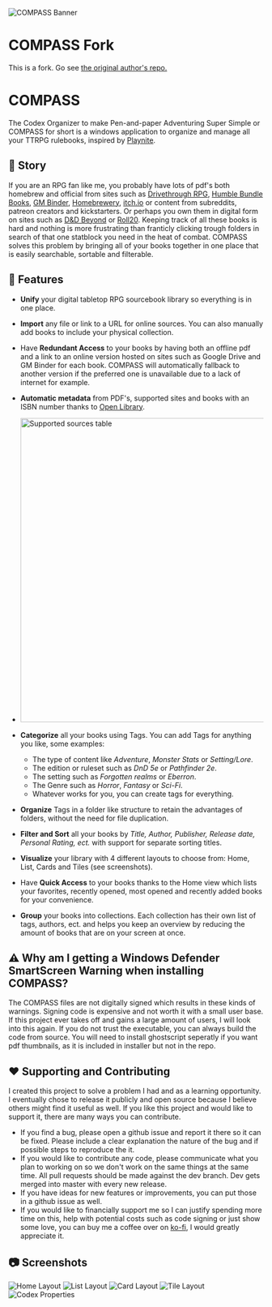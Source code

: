 ![COMPASS Banner](Docs/CompassWideLogo.png)

# COMPASS Fork

This is a fork. Go see [the original author's repo.](https://github.com/DSPaul/COMPASS)

# COMPASS
The Codex Organizer to make Pen-and-paper Adventuring Super Simple or COMPASS for short is a windows application to organize and manage all your TTRPG rulebooks, inspired by [Playnite](https://github.com/JosefNemec/Playnite). 

## :scroll: Story

If you are an RPG fan like me, you probably have lots of pdf's both homebrew and official from sites such as [Drivethrough RPG](https://www.drivethrurpg.com/), [Humble Bundle Books](https://www.humblebundle.com/books),  [GM Binder](https://www.gmbinder.com/), [Homebrewery](https://homebrewery.naturalcrit.com/), [itch.io](https://itch.io/books/genre-rpg) or content from subreddits, patreon creators and kickstarters. Or perhaps you own them in digital form on sites such as [D&D Beyond](https://www.dndbeyond.com/sources#Sourcebooks) or [Roll20](https://roll20.net/compendium/dnd5e/BookIndex).  Keeping track of all these books is hard and nothing is more frustrating than franticly clicking trough folders in search of that one statblock you need in the heat of combat. COMPASS solves this problem by bringing all of your books together in one place that is easily searchable, sortable and filterable. 

## :toolbox: Features

- **Unify** your digital tabletop RPG sourcebook library so everything is in one place.
- **Import** any file or link to a URL for online sources. You can also manually add books to include your physical collection.
- Have **Redundant Access** to your books by having both an offline pdf and a link to an online version hosted on sites such as Google Drive and GM Binder for each book. COMPASS will automatically fallback to another version if the preferred one is unavailable due to a lack of internet for example.
- **Automatic metadata** from PDF's, supported sites and books with an ISBN number thanks to [Open Library](https://openlibrary.org/). 
  
- <img src="Docs/Metadata_support.png" alt="Supported sources table" width="600"/>

- **Categorize** all your books using Tags. You can add Tags for anything you like, some examples:
  - The type of content like *Adventure*, *Monster Stats* or *Setting/Lore*.
  - The edition or ruleset such as *DnD 5e* or *Pathfinder 2e*.
  - The setting such as *Forgotten realms* or *Eberron*.
  - The Genre such as *Horror*, *Fantasy* or *Sci-Fi*.
  - Whatever works for you, you can create tags for everything.
- **Organize** Tags in a folder like structure to retain the advantages of folders, without the need for file duplication.
- **Filter and Sort** all your books by *Title, Author, Publisher, Release date, Personal Rating, ect.* with support for separate sorting titles.
- **Visualize** your library with 4 different layouts to choose from: Home, List, Cards and Tiles (see screenshots).
- Have **Quick Access** to your books thanks to the Home view which lists your favorites, recently opened, most opened and recently added books for your convenience.
- **Group** your books into collections. Each collection has their own list of tags, authors, ect. and helps you keep an overview by reducing the amount of books that are on your screen at once.

## :warning: Why am I getting a Windows Defender SmartScreen Warning when installing COMPASS?

The COMPASS files are not digitally signed which results in these kinds of warnings. Signing code is expensive and not worth it with a small user base. If this project ever takes off and gains a large amount of users, I will look into this again. If you do not trust the executable, you can always build the code from source. You will need to install ghostscript seperatly if you want pdf thumbnails, as it is included in installer but not in the repo. 

## :heart: Supporting and Contributing

I created this project to solve a problem I had and as a learning opportunity. I eventually chose to release it publicly and open source because I believe others might find it useful as well. If you like this project and would like to support it, there are many ways you can contribute.

- If you find a bug, please open a github issue and report it there so it can be fixed. Please include a clear explanation the nature of the bug and if possible steps to reproduce the it.
- If you would like to contribute any code, please communicate what you plan to working on so we don't work on the same things at the same time. All pull requests should be made against the dev branch. Dev gets merged into master with every new release.
- If you have ideas for new features or improvements, you can put those in a github issue as well.
- If you would like to financially support me so I can justify spending more time on this, help with potential costs such as code signing or just show some love, you can buy me a coffee over on [ko-fi](https://ko-fi.com/pauldesmul), I would greatly appreciate it.

## :camera: Screenshots

![Home Layout](Docs/Screenshots/Home_Layout.png)
![List Layout](Docs/Screenshots/List_Layout.png)
![Card Layout](Docs/Screenshots/Card_Layout.png)
![Tile Layout](Docs/Screenshots/Tile_Layout.png)
![Codex Properties](Docs/Screenshots/Codex_Properties.png)
